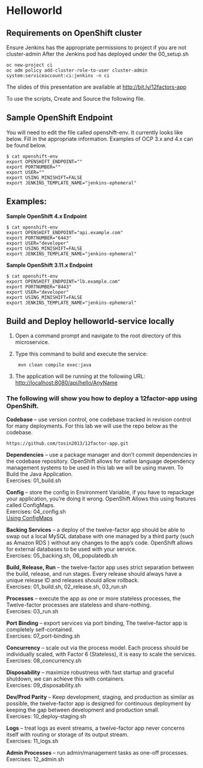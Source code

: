 # Helloworld

## Requirements on OpenShift cluster
Ensure Jenkins has the appropriate permissions to project if you are not cluster-admin
After the Jenkins pod has deployed under the 00_setup.sh
```
oc new-project ci
oc adm policy add-cluster-role-to-user cluster-admin system:serviceaccount:ci:jenkins -n ci
```

The slides of this presentation are available at <http://bit.ly/12factors-app>

To use the scripts, Create and Source the following file.

## Sample OpenShift Endpoint
You will need to edit the file called openshift-env. It currently looks like below. Fill in the appropriate information.  Examples of OCP 3.x and 4.x can be found below.
```
$ cat openshift-env
export OPENSHIFT_ENDPOINT=""
export PORTNUMBER=""
export USER=""
export USING_MINISHIFT=FALSE
export JENKINS_TEMPLATE_NAME="jenkins-ephemeral"
```

## Examples:
**Sample OpenShift 4.x Endpoint**
```
$ cat openshift-env
export OPENSHIFT_ENDPOINT="api.example.com"
export PORTNUMBER="6443"
export USER="developer"
export USING_MINISHIFT=FALSE
export JENKINS_TEMPLATE_NAME="jenkins-ephemeral"
```

**Sample OpenShift 3.11.x Endpoint**
```
$ cat openshift-env
export OPENSHIFT_ENDPOINT="lb.example.com"
export PORTNUMBER="8443"
export USER="developer"
export USING_MINISHIFT=FALSE
export JENKINS_TEMPLATE_NAME="jenkins-ephemeral"
```

**Build and Deploy helloworld-service locally**
------------------------------------------

1. Open a command prompt and navigate to the root directory of this microservice.
2. Type this command to build and execute the service:

        mvn clean compile exec:java

3. The application will be running at the following URL: <http://localhost:8080/api/hello/AnyName>


### The following will show you how to deploy a 12factor-app using OpenShift.
**Codebase** – use version control, one codebase tracked in revision control for many deployments. For this lab we will use the repo below as the codebase.
````
https://github.com/tosin2013/12factor-app.git
````

**Dependencies** – use a package manager and don’t commit dependencies in the codebase repository. OpenShift allows for native language dependency management systems to be used in this lab we will be using maven. To Build the Java Application.  
Exercises: 01_build.sh  

**Config** – store the config in Environment Variable, if you have to repackage your application, you’re doing it wrong. OpenShift Allows this using features called ConfigMaps.  
Exercises: 04_config.sh  
[Using ConfigMaps](https://github.com/tosin2013/openshift-demos/blob/master/configmaps.md)  

**Backing Services** – a deploy of the twelve-factor app should be able to swap out a local MySQL database with one managed by a third party (such as Amazon RDS ) without any changes to the app’s code. OpenShift allows for external databases to be used with your service.  
Exercises: 05_backing.sh, 06_populatedb.sh  

**Build, Release, Run** – the twelve-factor app uses strict separation between the build, release, and run stages. Every release should always have a unique release ID and releases should allow rollback.  
Exercises: 01_build.sh, 02_release.sh, 03_run.sh  

**Processes** – execute the app as one or more stateless processes, the Twelve-factor processes are stateless and share-nothing.  
Exercises: 03_run.sh

**Port Binding** – export services via port binding, The twelve-factor app is completely self-contained.  
Exercises:  07_port-binding.sh

**Concurrency** – scale out via the process model. Each process should be individually scaled, with Factor 6 (Stateless), it is easy to scale the services.
Exercises: 08_concurrency.sh

**Disposability** – maximize robustness with fast startup and graceful shutdown, we can achieve this with containers.  
Exercises:  09_disposability.sh

**Dev/Prod Parity** – Keep development, staging, and production as similar as possible, the twelve-factor app is designed for continuous deployment by keeping the gap between development and production small.  
Exercises:  10_deploy-staging.sh

**Logs** – treat logs as event streams, a twelve-factor app never concerns itself with routing or storage of its output stream.  
Exercises:  11_logs.sh

**Admin Processes** – run admin/management tasks as one-off processes.  
Exercises:  12_admin.sh
